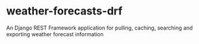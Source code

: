 # weather-forecasts-drf
An Django REST Framework application for pulling, caching, searching and exporting weather forecast information
